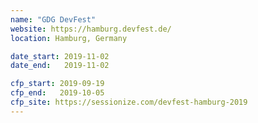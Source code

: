 ```yaml
---
name: "GDG DevFest"
website: https://hamburg.devfest.de/
location: Hamburg, Germany

date_start: 2019-11-02
date_end:   2019-11-02

cfp_start: 2019-09-19
cfp_end:   2019-10-05
cfp_site: https://sessionize.com/devfest-hamburg-2019
---
```

